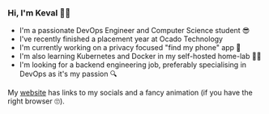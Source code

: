 ### Hi, I'm Keval 👋😊

- I'm a passionate DevOps Engineer and Computer Science student 😎
- I've recently finished a placement year at Ocado Technology
- I'm currently working on a privacy focused "find my phone" app 📱
- I'm also learning Kubernetes and Docker in my self-hosted home-lab 👨‍💻
- I'm looking for a backend engineering job, preferably specialising in DevOps as it's my passion 🔍

My [website](https://thechubbypanda.dev) has links to my socials and a fancy animation (if you have the right browser 🙄).
